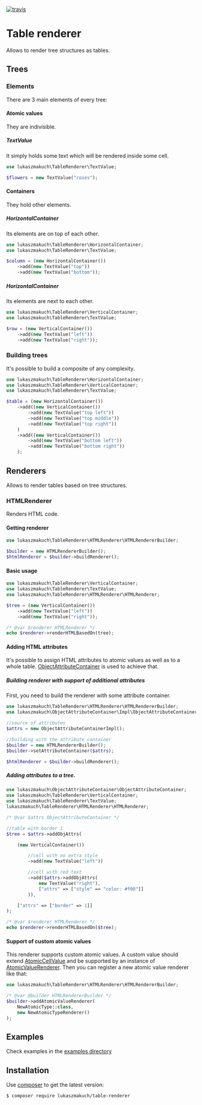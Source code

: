 [![travis](https://travis-ci.org/lukaszmakuch/table-renderer.svg)](https://travis-ci.org/lukaszmakuch/table-renderer)
# Table renderer
Allows to render tree structures as tables.
## Trees
### Elements
There are 3 main elements of every tree:
#### Atomic values
They are indivisible.
##### TextValue
It simply holds some text which will be rendered inside some cell.
```php
use lukaszmakuch\TableRenderer\TextValue;

$flowers = new TextValue("roses");
```
#### Containers
They hold other elements.
##### HorizontalContainer
Its elements are on top of each other.
```php
use lukaszmakuch\TableRenderer\HorizontalContainer;
use lukaszmakuch\TableRenderer\TextValue;

$column = (new HorizontalContainer())
    ->add(new TextValue("top"))
    ->add(new TextValue("bottom"));
```
##### HorizontalContainer
Its elements are next to each other.
```php
use lukaszmakuch\TableRenderer\VerticalContainer;
use lukaszmakuch\TableRenderer\TextValue;

$row = (new VerticalContainer())
    ->add(new TextValue("left"))
    ->add(new TextValue("right"));
```
### Building trees
It's possible to build a composite of any complexity.
```php
use lukaszmakuch\TableRenderer\HorizontalContainer;
use lukaszmakuch\TableRenderer\VerticalContainer;
use lukaszmakuch\TableRenderer\TextValue;

$table = (new HorizontalContainer())
    ->add((new VerticalContainer())
        ->add(new TextValue("top left"))
        ->add(new TextValue("top middle"))
        ->add(new TextValue("top right"))
    )
    ->add((new VerticalContainer())
        ->add(new TextValue("bottom left"))
        ->add(new TextValue("bottom right"))
    );
```
## Renderers
Allows to render tables based on tree structures.
### HTMLRenderer
Renders HTML code.
#### Getting renderer
```php
use lukaszmakuch\TableRenderer\HTMLRenderer\HTMLRendererBuilder;

$builder = new HTMLRendererBuilder();
$htmlRenderer = $builder->buildRenderer();
```
#### Basic usage
```php
use lukaszmakuch\TableRenderer\VerticalContainer;
use lukaszmakuch\TableRenderer\TextValue;
use lukaszmakuch\TableRenderer\HTMLRenderer\HTMLRenderer;

$tree = (new VerticalContainer())
    ->add(new TextValue("left"))
    ->add(new TextValue("right"));

/* @var $renderer HTMLRenderer */
echo $renderer->renderHTMLBasedOn(tree);
```

#### Adding HTML attributes
It's possible to assign HTML attributes to atomic values as well as to a whole table.
[ObjectAttributeContainer](https://github.com/lukaszmakuch/object-attribute-container) is used to achieve that.
##### Building renderer with support of additional attributes
First, you need to build the renderer with some attribute container.
```php
use lukaszmakuch\TableRenderer\HTMLRenderer\HTMLRendererBuilder;
use lukaszmakuch\ObjectAttributeContainer\Impl\ObjectAttributeContainerImpl;

//source of attributes
$attrs = new ObjectAttributeContainerImpl();

//building with the attribute container
$builder = new HTMLRendererBuilder();
$builder->setAttributeContainer($attrs);

$htmlRenderer = $builder->buildRenderer();
```
##### Adding attributes to a tree.
```php
use lukaszmakuch\ObjectAttributeContainer\ObjectAttributeContainer;
use lukaszmakuch\TableRenderer\VerticalContainer;
use lukaszmakuch\TableRenderer\TextValue;
lukaszmakuch\TableRenderer\HTMLRenderer\HTMLRenderer;

/* @var $attrs ObjectAttributeContainer */

//table with border 1
$tree = $attrs->addObjAttrs(

    (new VerticalContainer())

        //cell with no extra style
        ->add(new TextValue("left"))

        //cell with red text
        ->add($attrs->addObjAttrs(
            new TextValue("right"),
            ["attrs" => ["style" => "color: #f00"]]
        )),

    ["attrs" => ["border" => 1]]
);

/* @var $renderer HTMLRenderer */
echo $renderer->renderHTMLBasedOn($tree);
```
#### Support of custom atomic values
This renderer supports custom atomic values.
A custom value should extend [AtomicCellValue](src/AtomicCellValue.php) and be supported by an instance of [AtomicValueRenderer](src/HTMLRenderer/AtomicValueRenderer.php).
Then you can register a new atomic value renderer like that:
```php
use lukaszmakuch\TableRenderer\HTMLRenderer\HTMLRendererBuilder;

/* @var @builder HTMLRendererBuilder */
$builder->addAtomicValueRenderer(
    NewAtomicType::class,
    new NewAtomicTypeRenderer()
);
```
## Examples
Check examples in the [examples directory](examples/)
## Installation
Use [composer](https://getcomposer.org) to get the latest version:
```
$ composer require lukaszmakuch/table-renderer
```
